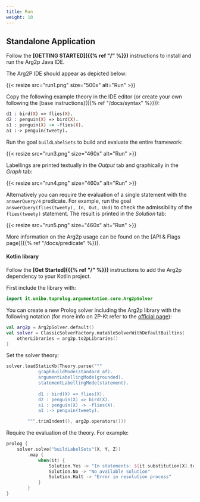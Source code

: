 ```yaml
---
title: Run
weight: 10 
---
```


## Standalone Application

Follow the __[GETTING STARTED]({{% ref "/" %}})__ instructions to install and run the Arg2p Java IDE.

The Arg2P IDE should appear as depicted below:

{{< resize src="run1.png" size="500x" alt="Run" >}}

Copy the following example theory in the IDE editor (or create your own following the [base instructions]({{% ref "/docs/syntax" %}})):

```prolog
d1 : bird(X) => flies(X).
d2 : penguin(X) => bird(X).
s1 : penguin(X) -> -flies(X).
a1 :-> penguin(tweety).
```

Run the goal `buildLabelSets` to build and evaluate the entire framework:

{{< resize src="run3.png" size="460x" alt="Run" >}}

Labellings are printed textually in the _Output_ tab and graphically in the _Graph_ tab:

{{< resize src="run4.png" size="460x" alt="Run" >}}

Alternatively you can require the evaluation of a single statement with the `answerQuery/4` predicate. For example, run the goal
`answerQuery(flies(tweety), In, Out, Und)` to check the admissibility of the `flies(tweety)` statement. The result is printed in the _Solution_ tab:

{{< resize src="run5.png" size="460x" alt="Run" >}}

More information on the Arg2p usage can be found on the [API & Flags page]({{% ref "/docs/predicate" %}}).

#### Kotlin library

Follow the __[Get Started]({{% ref "/" %}})__ instructions to add the Arg2p dependency to your Kotlin project.

First include the library with:
  
```kotlin
import it.unibo.tuprolog.argumentation.core.Arg2pSolver
```

You can create a new Prolog solver including the Arg2p library with the following notation (for more info on 2P-Kt refer to the [official page](https://gitlab.com/pika-lab/tuprolog/2p-in-kotlin)):

```kotlin
val arg2p = Arg2pSolver.default()
val solver = ClassicSolverFactory.mutableSolverWithDefaultBuiltins(
    otherLibraries = arg2p.to2pLibraries()
)
```

Set the solver theory:

```kotlin
solver.loadStaticKb(Theory.parse("""
            graphBuildMode(standard_af).
            argumentLabellingMode(grounded).
            statementLabellingMode(statement).
            
            d1 : bird(X) => flies(X).
            d2 : penguin(X) => bird(X).
            s1 : penguin(X) -> -flies(X).
            a1 :-> penguin(tweety).

        """.trimIndent(), arg2p.operators()))
```

Require the evaluation of the theory. For example:

```kotlin
prolog {
    solver.solve("buildLabelSets"(X, Y, Z))
        .map { 
            when(it) {
                Solution.Yes -> "In statements: ${it.substitution[X].toString()}"
                Solution.No -> "No available solution"
                Solution.Halt -> "Error in resolution process"
            } 
        }
}
```





